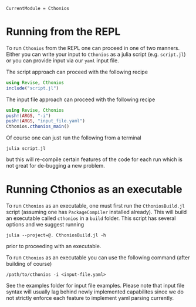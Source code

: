 ```@meta
CurrentModule = Cthonios
```
# Running from the REPL
To run ```Cthonios``` from the REPL one can proceed in one of two manners. Either you can write your input to ```Cthonios``` as a julia script (e.g. ```script.jl```) or you can provide input via our ```yaml``` input file.

The script approach can proceed with the following recipe
```julia
using Revise, Cthonios
include("script.jl")
```

The input file approach can proceed with the following recipe
```julia
using Revise, Cthonios
push!(ARGS, "-i")
push!(ARGS, "input_file.yaml")
Cthonios.cthonios_main()
```

Of course one can just run the following from a terminal
```
julia script.jl
```
but this will re-compile certain features of the code for each run which is not great for de-bugging a new problem.

# Running Cthonios as an executable
To run ```Cthonios``` as an executable, one must first run the ```CthoniosBuild.jl``` script (assuming one has ```PackageCompiler``` installed already). This will build an executable called ```cthonios``` in a ```build``` folder. This script has several options and we suggest running 
```
julia --project=@. CthoniosBuild.jl -h
```
prior to proceeding with an executable.

To run ```Cthonios``` as an executable you can use the following command (after building of course)

```
/path/to/cthonios -i <input-file.yaml>
```

See the examples folder for input file examples. Please note that input file syntax will usually lag behind newly implemented capabilites since we do not strictly enforce each feature to implement yaml parsing currently.
